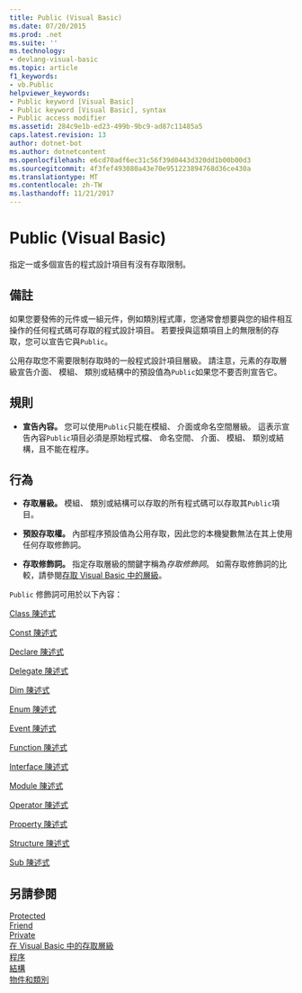 ```yaml
---
title: Public (Visual Basic)
ms.date: 07/20/2015
ms.prod: .net
ms.suite: ''
ms.technology:
- devlang-visual-basic
ms.topic: article
f1_keywords:
- vb.Public
helpviewer_keywords:
- Public keyword [Visual Basic]
- Public keyword [Visual Basic], syntax
- Public access modifier
ms.assetid: 284c9e1b-ed23-499b-9bc9-ad87c11485a5
caps.latest.revision: 13
author: dotnet-bot
ms.author: dotnetcontent
ms.openlocfilehash: e6cd70adf6ec31c56f39d0443d320dd1b00b00d3
ms.sourcegitcommit: 4f3fef493080a43e70e951223894768d36ce430a
ms.translationtype: MT
ms.contentlocale: zh-TW
ms.lasthandoff: 11/21/2017
---
```

# <a name="public-visual-basic"></a>Public (Visual Basic)
指定一或多個宣告的程式設計項目有沒有存取限制。  
  
## <a name="remarks"></a>備註  
 如果您要發佈的元件或一組元件，例如類別程式庫，您通常會想要與您的組件相互操作的任何程式碼可存取的程式設計項目。 若要授與這類項目上的無限制的存取，您可以宣告它與`Public`。  
  
 公用存取您不需要限制存取時的一般程式設計項目層級。 請注意，元素的存取層級宣告介面、 模組、 類別或結構中的預設值為`Public`如果您不要否則宣告它。  
  
## <a name="rules"></a>規則  
  
-   **宣告內容。** 您可以使用`Public`只能在模組、 介面或命名空間層級。 這表示宣告內容`Public`項目必須是原始程式檔、 命名空間、 介面、 模組、 類別或結構，且不能在程序。  
  
## <a name="behavior"></a>行為  
  
-   **存取層級。** 模組、 類別或結構可以存取的所有程式碼可以存取其`Public`項目。  
  
-   **預設存取權。** 內部程序預設值為公用存取，因此您的本機變數無法在其上使用任何存取修飾詞。  
  
-   **存取修飾詞。** 指定存取層級的關鍵字稱為*存取修飾詞*。 如需存取修飾詞的比較，請參閱[存取 Visual Basic 中的層級](../../../visual-basic/programming-guide/language-features/declared-elements/access-levels.md)。  
  
 `Public` 修飾詞可用於以下內容：  
  
 [Class 陳述式](../../../visual-basic/language-reference/statements/class-statement.md)  
  
 [Const 陳述式](../../../visual-basic/language-reference/statements/const-statement.md)  
  
 [Declare 陳述式](../../../visual-basic/language-reference/statements/declare-statement.md)  
  
 [Delegate 陳述式](../../../visual-basic/language-reference/statements/delegate-statement.md)  
  
 [Dim 陳述式](../../../visual-basic/language-reference/statements/dim-statement.md)  
  
 [Enum 陳述式](../../../visual-basic/language-reference/statements/enum-statement.md)  
  
 [Event 陳述式](../../../visual-basic/language-reference/statements/event-statement.md)  
  
 [Function 陳述式](../../../visual-basic/language-reference/statements/function-statement.md)  
  
 [Interface 陳述式](../../../visual-basic/language-reference/statements/interface-statement.md)  
  
 [Module 陳述式](../../../visual-basic/language-reference/statements/module-statement.md)  
  
 [Operator 陳述式](../../../visual-basic/language-reference/statements/operator-statement.md)  
  
 [Property 陳述式](../../../visual-basic/language-reference/statements/property-statement.md)  
  
 [Structure 陳述式](../../../visual-basic/language-reference/statements/structure-statement.md)  
  
 [Sub 陳述式](../../../visual-basic/language-reference/statements/sub-statement.md)  
  
## <a name="see-also"></a>另請參閱  
 [Protected](../../../visual-basic/language-reference/modifiers/protected.md)  
 [Friend](../../../visual-basic/language-reference/modifiers/friend.md)  
 [Private](../../../visual-basic/language-reference/modifiers/private.md)  
 [在 Visual Basic 中的存取層級](../../../visual-basic/programming-guide/language-features/declared-elements/access-levels.md)  
 [程序](../../../visual-basic/programming-guide/language-features/procedures/index.md)  
 [結構](../../../visual-basic/programming-guide/language-features/data-types/structures.md)  
 [物件和類別](../../../visual-basic/programming-guide/language-features/objects-and-classes/index.md)
